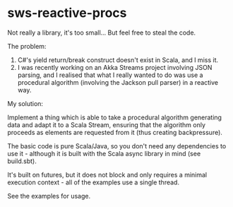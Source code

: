 # sws-reactive-procs

Not really a library, it's too small... But feel free to steal the code.

The problem:

1. C#'s yield return/break construct doesn't exist in Scala, and I miss it.
2. I was recently working on an Akka Streams project involving JSON parsing, and I realised that what I really wanted to do was use a procedural algorithm (involving the Jackson pull parser) in a reactive way.

My solution:

Implement a thing which is able to take a procedural algorithm generating data and adapt it to a Scala Stream, ensuring that the algorithm only proceeds as elements are requested from it (thus creating backpressure).

The basic code is pure Scala/Java, so you don't need any dependencies to use it - although it is built with the Scala async library in mind (see build.sbt).

It's built on futures, but it does not block and only requires a minimal execution context - all of the examples use a single thread.

See the examples for usage.